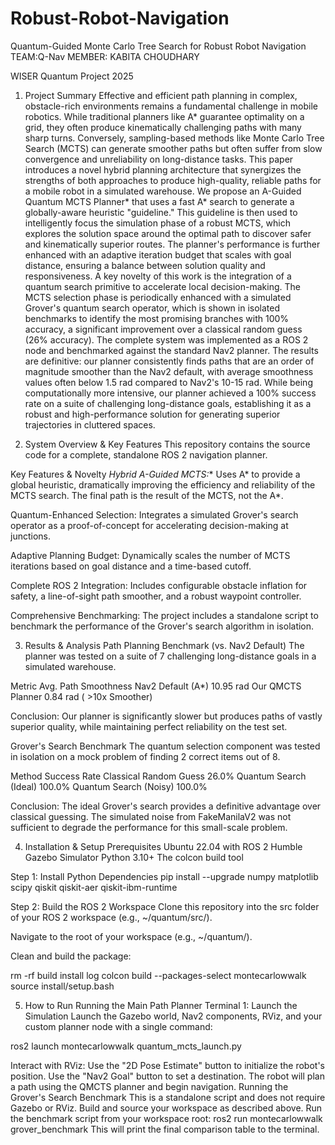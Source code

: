 # Robust-Robot-Navigation
Quantum-Guided Monte Carlo Tree Search for Robust Robot Navigation
TEAM:Q-Nav
MEMBER: KABITA CHOUDHARY

WISER Quantum Project 2025
1. Project Summary
Effective and efficient path planning in complex, obstacle-rich environments remains a fundamental challenge in mobile robotics. While traditional planners like A* guarantee optimality on a grid, they often produce kinematically challenging paths with many sharp turns. Conversely, sampling-based methods like Monte Carlo Tree Search (MCTS) can generate smoother paths but often suffer from slow convergence and unreliability on long-distance tasks. This paper introduces a novel hybrid planning architecture that synergizes the strengths of both approaches to produce high-quality, reliable paths for a mobile robot in a simulated warehouse. We propose an A-Guided Quantum MCTS Planner* that uses a fast A* search to generate a globally-aware heuristic "guideline." This guideline is then used to intelligently focus the simulation phase of a robust MCTS, which explores the solution space around the optimal path to discover safer and kinematically superior routes. The planner's performance is further enhanced with an adaptive iteration budget that scales with goal distance, ensuring a balance between solution quality and responsiveness. A key novelty of this work is the integration of a quantum search primitive to accelerate local decision-making. The MCTS selection phase is periodically enhanced with a simulated Grover's quantum search operator, which is shown in isolated benchmarks to identify the most promising branches with 100% accuracy, a significant improvement over a classical random guess (26% accuracy).
The complete system was implemented as a ROS 2 node and benchmarked against the standard Nav2 planner. The results are definitive: our planner consistently finds paths that are an order of magnitude smoother than the Nav2 default, with average smoothness values often below 1.5 rad compared to Nav2's 10-15 rad. While being computationally more intensive, our planner achieved a 100% success rate on a suite of challenging long-distance goals, establishing it as a robust and high-performance solution for generating superior trajectories in cluttered spaces.

2. System Overview & Key Features
This repository contains the source code for a complete, standalone ROS 2 navigation planner.

Key Features & Novelty
*Hybrid A-Guided MCTS:** Uses A* to provide a global heuristic, dramatically improving the efficiency and reliability of the MCTS search. The final path is the result of the MCTS, not the A*.

Quantum-Enhanced Selection: Integrates a simulated Grover's search operator as a proof-of-concept for accelerating decision-making at junctions.

Adaptive Planning Budget: Dynamically scales the number of MCTS iterations based on goal distance and a time-based cutoff.

Complete ROS 2 Integration: Includes configurable obstacle inflation for safety, a line-of-sight path smoother, and a robust waypoint controller.

Comprehensive Benchmarking: The project includes a standalone script to benchmark the performance of the Grover's search algorithm in isolation.

3. Results & Analysis
Path Planning Benchmark (vs. Nav2 Default)
The planner was tested on a suite of 7 challenging long-distance goals in a simulated warehouse.

Metric              Avg. Path Smoothness
Nav2 Default (A*)   10.95 rad
Our QMCTS Planner   0.84 rad ( >10x Smoother)

Conclusion: Our planner is significantly slower but produces paths of vastly superior quality, while maintaining perfect reliability on the test set.

Grover's Search Benchmark
The quantum selection component was tested in isolation on a mock problem of finding 2 correct items out of 8.

Method                  Success Rate
Classical Random Guess  26.0%
Quantum Search (Ideal)  100.0%
Quantum Search (Noisy)   100.0%


Conclusion: The ideal Grover's search provides a definitive advantage over classical guessing. The simulated noise from FakeManilaV2 was not sufficient to degrade the performance for this small-scale problem.

4. Installation & Setup
Prerequisites
Ubuntu 22.04 with ROS 2 Humble
Gazebo Simulator
Python 3.10+
The colcon build tool

Step 1: Install Python Dependencies
pip install --upgrade numpy matplotlib scipy qiskit qiskit-aer qiskit-ibm-runtime

Step 2: Build the ROS 2 Workspace
Clone this repository into the src folder of your ROS 2 workspace (e.g., ~/quantum/src/).

Navigate to the root of your workspace (e.g., ~/quantum/).

Clean and build the package:

rm -rf build install log
colcon build --packages-select montecarlowwalk
source install/setup.bash

5. How to Run
Running the Main Path Planner
Terminal 1: Launch the Simulation
Launch the Gazebo world, Nav2 components, RViz, and your custom planner node with a single command:

ros2 launch montecarlowwalk quantum_mcts_launch.py

Interact with RViz:
Use the "2D Pose Estimate" button to initialize the robot's position.
Use the "Nav2 Goal" button to set a destination. The robot will plan a path using the QMCTS planner and begin navigation.
Running the Grover's Search Benchmark
This is a standalone script and does not require Gazebo or RViz.
Build and source your workspace as described above.
Run the benchmark script from your workspace root:
ros2 run montecarlowwalk grover_benchmark
This will print the final comparison table to the terminal.
